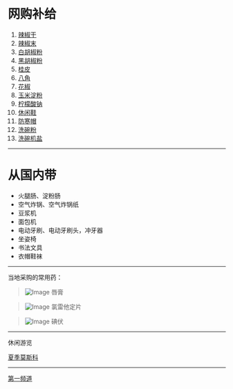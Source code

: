 # 网购补给

1. [辣椒干](https://ozon.ru/t/dhJR6FQ)
2. [辣椒末](https://ozon.ru/t/97adiOx)
3. [白胡椒粉](https://ozon.ru/t/97adWBA)
4. [黑胡椒粉](https://ozon.ru/t/Q1T9Aul)
5. [桂皮](https://ozon.ru/t/GNUit0i)
6. [八角](https://ozon.ru/t/7omhqA2)
7. [花椒](https://ozon.ru/t/7omhqIT)
8. [玉米淀粉](https://ozon.ru/t/gajVtvG)
9. [柠檬酸钠](https://ozon.ru/t/97adiOx)
10. [休闲鞋](https://ozon.ru/t/I04ctHc)
11. [防寒帽](https://ozon.ru/t/m872Wbv)
12. [洗碗粉](https://ozon.ru/t/EvqNj0k)
13. [洗碗机盐](https://ozon.ru/t/1WH7Dh2)

---

# 从国内带

- 火腿肠、淀粉肠
- 空气炸锅、空气炸锅纸
- 豆浆机
- 面包机
- 电动牙刷、电动牙刷头，冲牙器
- 坐姿椅
- 书法文具
- 衣帽鞋袜

---

当地采购的常用药：

> ![Image](https://github.com/user-attachments/assets/1231a0d9-d9f4-4bb0-bc9b-befa65d08661)
> 唇膏

> ![Image](https://github.com/user-attachments/assets/b0788891-28e7-4c3b-ac74-940329f4f266)
> 氯雷他定片

> ![Image](https://github.com/user-attachments/assets/28229661-9e12-42b8-94c6-9a35ce15fd33)
> 碘伏

---

休闲游览

[夏季莫斯科](https://leto.mos.ru/)

---

[第一频道](https://www.1tv.ru/live)